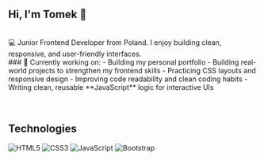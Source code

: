 ## Hi, I'm Tomek 👋
<br>
💻 Junior Frontend Developer from Poland. I enjoy building clean, responsive, and user-friendly interfaces.
<br>
### 🌱 Currently working on:
- Building my personal portfolio
- Building real-world projects to strengthen my frontend skills
- Practicing CSS layouts and responsive design
- Improving code readability and clean coding habits
- Writing clean, reusable **JavaScript** logic for interactive UIs
<br>
<br>
<br>

## Technologies 
![HTML5](https://img.icons8.com/?size=100&id=20909&format=png&color=000000)
![CSS3](https://img.icons8.com/?size=100&id=21278&format=png&color=000000)
![JavaScript](https://img.icons8.com/?size=100&id=PXTY4q2Sq2lG&format=png&color=000000)
![Bootstrap](https://img.icons8.com/?size=100&id=PndQWK6M1Hjo&format=png&color=000000)
